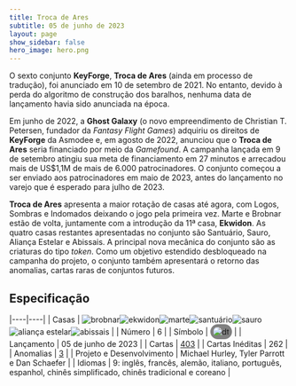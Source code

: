 ```yaml
---
title: Troca de Ares
subtitle: 05 de junho de 2023
layout: page
show_sidebar: false
hero_image: hero.png
---
```


O sexto conjunto **KeyForge**, **Troca de Ares** (ainda em processo de tradução), foi anunciado em 10 de setembro de 2021.
No entanto, devido à perda do algoritmo de construção dos baralhos, nenhuma data de lançamento havia sido anunciada na época.

Em junho de 2022, a **Ghost Galaxy** (o novo empreendimento de Christian T. Petersen, fundador da _Fantasy Flight Games_)
adquiriu os direitos de **KeyForge** da Asmodee e, em agosto de 2022, anunciou que o **Troca de Ares** seria financiado por
meio da _Gamefound_. A campanha lançada em 9 de setembro atingiu sua meta de financiamento em 27 minutos e arrecadou mais de US$1,1M
de mais de 6.000 patrocinadores. O conjunto começou a ser enviado aos patrocinadores em maio de 2023, antes do lançamento no varejo
que é esperado para julho de 2023.

**Troca de Ares** apresenta a maior rotação de casas até agora, com Logos, Sombras e Indomados deixando o jogo pela primeira vez.
Marte e Brobnar estão de volta, juntamente com a introdução da 11ª casa, **Ekwidon**. As quatro casas restantes apresentadas no conjunto
são Santuário, Sauro, Aliança Estelar e Abissais. A principal nova mecânica do conjunto são as criaturas do tipo _token_. Como um
objetivo estendido desbloqueado na campanha do projeto, o conjunto também apresentará o retorno das anomalias, cartas raras
de conjuntos futuros.

## Especificação

|----|----|
| Casas | ![brobnar](https://archonarcana.com/images/thumb/e/e0/Brobnar.png/25px-Brobnar.png)![ekwidon](https://archonarcana.com/images/thumb/3/31/Ekwidon.png/25px-Ekwidon.png)![marte](https://archonarcana.com/images/thumb/d/de/Mars.png/25px-Mars.png)![santuário](https://archonarcana.com/images/thumb/c/c7/Sanctum.png/25px-Sanctum.png)![sauro](https://archonarcana.com/images/thumb/3/3f/Saurian.png/25px-Saurian.png)![aliança estelar](https://archonarcana.com/images/thumb/7/7d/Star_Alliance.png/25px-Star_Alliance.png)![abissais](https://archonarcana.com/images/thumb/1/10/Unfathomable.png/25px-Unfathomable.png) |
| Número | 6 |
| Símbolo | <img src="https://archonarcana.com/images/thumb/4/41/Woe.png/20px-Woe.png" alt="dt" style="background-color: gray; border-radius: 14px; padding: 5px;"/> |
| Lançamento | 05 de junho de 2023 |
| Cartas | [403](cards) |
| Cartas Inéditas | 262 |
| Anomalias | [3](anomalies) |
| Projeto e Desenvolvimento | Michael Hurley, Tyler Parrott e Dan Schaefer |
| Idiomas | 9: inglês, francês, alemão, italiano, português, espanhol, chinês simplificado, chinês tradicional e coreano |
